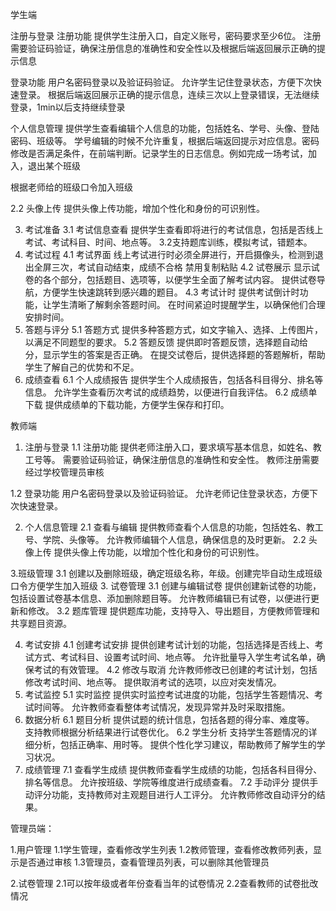 学生端

注册与登录
注册功能
提供学生注册入口，自定义账号，密码要求至少6位。
注册需要验证码验证，确保注册信息的准确性和安全性以及根据后端返回展示正确的提示信息

登录功能
用户名密码登录以及验证码验证。
允许学生记住登录状态，方便下次快速登录。
根据后端返回展示正确的提示信息，连续三次以上登录错误，无法继续登录，1min以后支持继续登录

个人信息管理
提供学生查看编辑个人信息的功能，包括姓名、学号、头像、登陆密码、班级等。
学号编辑的时候不允许重复，根据后端返回提示对应信息。密码修改是否满足条件，在前端判断。记录学生的日志信息。例如完成一场考试，加入，退出某个班级

根据老师给的班级口令加入班级

2.2 头像上传
提供头像上传功能，增加个性化和身份的可识别性。

3. 考试准备
   3.1 考试信息查看
   提供学生查看即将进行的考试信息，包括是否线上考试、考试科目、时间、地点等。
   3.2支持题库训练，模拟考试，错题本。
4. 考试过程
   4.1 考试界面
   线上考试进行时必须全屏进行，开启摄像头，检测到退出全屏三次，考试自动结束，成绩不合格
   禁用复制粘贴
   4.2 试卷展示
   显示试卷的各个部分，包括题目、选项等，以便学生全面了解考试内容。
   提供试卷导航，方便学生快速跳转到感兴趣的题目。
   4.3 考试计时
   提供考试倒计时功能，让学生清晰了解剩余答题时间。
   在时间紧迫时提醒学生，以确保他们合理安排时间。
5. 答题与评分
   5.1 答题方式
   提供多种答题方式，如文字输入、选择、上传图片，以满足不同题型的要求。
   5.2 答题反馈
   提供即时答题反馈，选择题自动给分，显示学生的答案是否正确。
   在提交试卷后，提供选择题的答题解析，帮助学生了解自己的优势和不足。
6. 成绩查看
   6.1 个人成绩报告
   提供学生个人成绩报告，包括各科目得分、排名等信息。
   允许学生查看历次考试的成绩趋势，以便进行自我评估。
   6.2 成绩单下载
   提供成绩单的下载功能，方便学生保存和打印。

教师端

1. 注册与登录
   1.1 注册功能
   提供老师注册入口，要求填写基本信息，如姓名、教工号等。
   需要验证码验证，确保注册信息的准确性和安全性。
   教师注册需要经过学校管理员审核

1.2 登录功能
用户名密码登录以及验证码验证。
允许老师记住登录状态，方便下次快速登录。

2. 个人信息管理
   2.1 查看与编辑
   提供教师查看个人信息的功能，包括姓名、教工号、学院、头像等。
   允许教师编辑个人信息，确保信息的及时更新。
   2.2 头像上传
   提供头像上传功能，以增加个性化和身份的可识别性。

3.班级管理
3.1 创建以及删除班级，确定班级名称，年级。创建完毕自动生成班级口令方便学生加入班级
3. 试卷管理
3.1 创建与编辑试卷
提供创建新试卷的功能，包括设置试卷基本信息、添加删除题目等。
允许教师编辑已有试卷，以便进行更新和修改。
3.2 题库管理
提供题库功能，支持导入、导出题目，方便教师管理和共享题目资源。

4. 考试安排
   4.1 创建考试安排
   提供创建考试计划的功能，包括选择是否线上、考试方式、考试科目、设置考试时间、地点等。
   允许批量导入学生考试名单，确保考试的有效管理。
   4.2 修改与取消
   允许教师修改已创建的考试计划，包括修改考试时间、地点等。
   提供取消考试的选项，以应对突发情况。
5. 考试监控
   5.1 实时监控
   提供实时监控考试进度的功能，包括学生答题情况、考试时间等。
   允许教师查看整体考试情况，发现异常并及时采取措施。
6. 数据分析
   6.1 题目分析
   提供试题的统计信息，包括各题的得分率、难度等。
   支持教师根据分析结果进行试卷优化。
   6.2 学生分析
   支持学生答题情况的详细分析，包括正确率、用时等。
   提供个性化学习建议，帮助教师了解学生的学习状况。
7. 成绩管理
   7.1 查看学生成绩
   提供教师查看学生成绩的功能，包括各科目得分、排名等信息。
   允许按班级、学院等维度进行成绩查看。
   7.2 手动评分
   提供手动评分功能，支持教师对主观题目进行人工评分。
   允许教师修改自动评分的结果。

管理员端：

1.用户管理
1.1学生管理，查看修改学生列表
1.2教师管理，查看修改教师列表，显示是否通过审核
1.3管理员，查看管理员列表，可以删除其他管理员

2.试卷管理
2.1可以按年级或者年份查看当年的试卷情况
2.2查看教师的试卷批改情况
